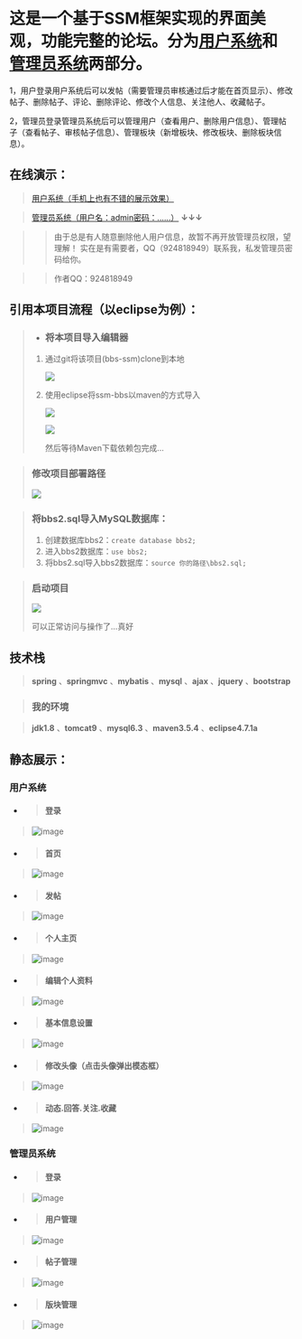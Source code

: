 # 这是一个基于SSM框架实现的界面美观，功能完整的论坛。分为[用户系统](http://182.61.136.218:8080/BBS_SSM)和[管理员系统](http://182.61.136.218:8080/BBS_SSM/admin)两部分。
1，用户登录用户系统后可以发帖（需要管理员审核通过后才能在首页显示）、修改帖子、删除帖子、评论、删除评论、修改个人信息、关注他人、收藏帖子。

2，管理员登录管理员系统后可以管理用户（查看用户、删除用户信息）、管理帖子（查看帖子、审核帖子信息）、管理板块（新增板块、修改板块、删除板块信息）。

## 在线演示：
> [用户系统（手机上也有不错的展示效果）](http://182.61.136.218:8080/BBS_SSM)

> [管理员系统（用户名：admin密码：......）](http://182.61.136.218:8080/BBS_SSM/admin) **↓↓↓**

> > 由于总是有人随意删除他人用户信息，故暂不再开放管理员权限，望理解！ 实在是有需要者，QQ（924818949）联系我，私发管理员密码给你。

> > 作者QQ：924818949

## 引用本项目流程（以eclipse为例）：

> - ### 将本项目导入编辑器
>
> 1. 通过git将该项目(bbs-ssm)clone到本地
>
>    ![](picture/clone.png)
>
> 2. 使用eclipse将ssm-bbs以maven的方式导入
>
>    ![](picture/maven1.png)
>
>    ![](picture/maven2.png)
>
>    然后等待Maven下载依赖包完成...

> ### 修改项目部署路径
>
> ![](picture/tomcat.png)

> ### 将bbs2.sql导入MySQL数据库：
>
> 1. 创建数据库bbs2：`create database bbs2;`
> 2. 进入bbs2数据库：`use bbs2;`
> 3. 将bbs2.sql导入bbs2数据库：`source 你的路径\bbs2.sql;`

> ### 启动项目
>
> ![](picture/run.png)
>
> 可以正常访问与操作了...真好

## 技术栈
> **spring** 、**springmvc** 、**mybatis** 、**mysql** 、**ajax** 、**jquery** 、**bootstrap**

> ### 我的环境

> **jdk1.8** 、**tomcat9** 、**mysql6.3** 、**maven3.5.4** 、**eclipse4.7.1a**

## 静态展示：
### 用户系统
- > #### 登录

> ![image](picture/用户-登录.png)

- > #### 首页

> ![image](picture/用户-首页.png)

- > #### 发帖

> ![image](picture/用户-发帖.png)

- > #### 个人主页

> ![image](picture/用户-个人主页.png)

- > #### 编辑个人资料

> ![image](picture/用户-编辑个人资料.png)

- > #### 基本信息设置

> ![image](picture/用户-基本信息设置.png)

- > #### 修改头像（点击头像弹出模态框）

> ![image](picture/用户-上传头像.png)

- > #### 动态.回答.关注.收藏

> ![image](picture/用户-动态.回答.关注.收藏.png)

### 管理员系统
- > #### 登录

> ![image](picture/管理员-登录.png)

- > #### 用户管理

> ![image](picture/管理员-用户管理.png)

- > #### 帖子管理

> ![image](picture/管理员-帖子管理.png)

- > #### 版块管理

> ![image](picture/管理员-版块管理.png)